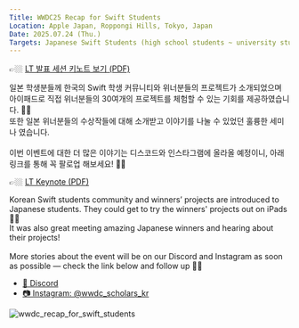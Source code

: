 ```yaml
---
Title: WWDC25 Recap for Swift Students
Location: Apple Japan, Roppongi Hills, Tokyo, Japan
Date: 2025.07.24 (Thu.)
Targets: Japanese Swift Students (high school students ~ university students)
---
```


👉🏼 [LT 발표 세션 키노트 보기 (PDF)](%5BLT%5D%20WWDC%20Recap%20for%20Swift%20Students-v250720.pdf)

일본 학생분들께 한국의 Swift 학생 커뮤니티와 위너분들의 프로젝트가 소개되었으며 아이패드로 직접 위너분들의 30여개의 프로젝트를 체험할 수 있는 기회를 제공하였습니다. 👀💡 </br>
또한 일본 위너분들의 수상작들에 대해 소개받고 이야기를 나눌 수 있었던 훌륭한 세미나 였습니다.</br>
</br>
이번 이벤트에 대한 더 많은 이야기는 디스코드와 인스타그램에 올라올 예정이니, 아래 링크를 통해 꼭 팔로업 해보세요! 🔗✨

👉🏼 [LT Keynote (PDF)](%5BLT%5D%20WWDC%20Recap%20for%20Swift%20Students-v250720.pdf)

Korean Swift students community and winners’ projects are introduced to Japanese students. They could get to try the winners' projects out on iPads 👀💡</br>
It was also great meeting amazing Japanese winners and hearing about their projects!</br>
</br>
More stories about the event will be on our Discord and Instagram as soon as possible — check the link below and follow up 🔗✨</br>

- [👾 Discord](https://discord.com/invite/AES2GmPMc7)
- [📷 Instagram: @wwdc_scholars_kr](https://instagram.com/wwdc_scholars_kr)

![wwdc_recap_for_swift_students](https://github.com/user-attachments/assets/f66e1e85-bb3d-4b67-b573-b95ee6352be6)
